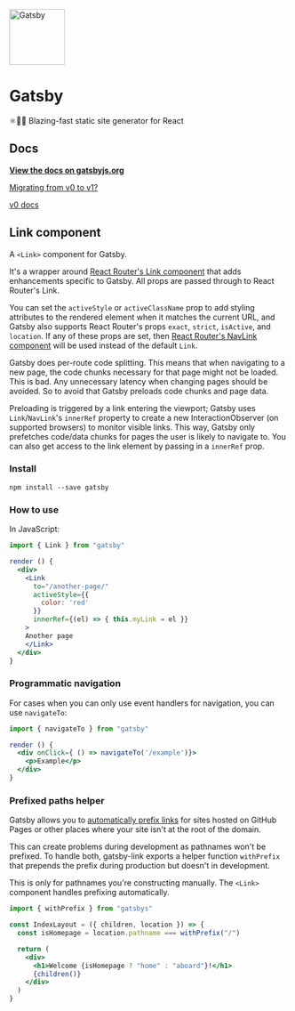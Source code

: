 <img alt="Gatsby" src="https://www.gatsbyjs.org/monogram.svg" width="100">

# Gatsby

⚛️📄🚀 Blazing-fast static site generator for React

## Docs

**[View the docs on gatsbyjs.org](https://www.gatsbyjs.org/docs/)**

[Migrating from v0 to v1?](https://www.gatsbyjs.org/docs/migrating-from-v0-to-v1/)

[v0 docs](/v0-README.md)

## Link component

A `<Link>` component for Gatsby.

It's a wrapper around
[React Router's Link component](https://github.com/ReactTraining/react-router/blob/master/packages/react-router-dom/docs/api/Link.md)
that adds enhancements specific to Gatsby. All props are passed through to React
Router's Link.

You can set the `activeStyle` or `activeClassName` prop to add styling
attributes to the rendered element when it matches the current URL, and Gatsby
also supports React Router's props `exact`, `strict`, `isActive`, and
`location`. If any of these props are set, then
[React Router's NavLink component](https://github.com/ReactTraining/react-router/blob/master/packages/react-router-dom/docs/api/NavLink.md)
will be used instead of the default `Link`.

Gatsby does per-route code splitting. This means that when navigating to a new
page, the code chunks necessary for that page might not be loaded. This is bad.
Any unnecessary latency when changing pages should be avoided. So to avoid that
Gatsby preloads code chunks and page data.

Preloading is triggered by a link entering the viewport; Gatsby uses
`Link`/`NavLink`'s `innerRef` property to create a new InteractionObserver (on
supported browsers) to monitor visible links. This way, Gatsby only prefetches
code/data chunks for pages the user is likely to navigate to. You can also get
access to the link element by passing in a `innerRef` prop.

### Install

`npm install --save gatsby`

### How to use

In JavaScript:

```jsx
import { Link } from "gatsby"

render () {
  <div>
    <Link
      to="/another-page/"
      activeStyle={{
        color: 'red'
      }}
      innerRef={(el) => { this.myLink = el }}
    >
    Another page
    </Link>
  </div>
}
```

### Programmatic navigation

For cases when you can only use event handlers for navigation, you can use
`navigateTo`:

```jsx
import { navigateTo } from "gatsby"

render () {
  <div onClick={ () => navigateTo('/example')}>
    <p>Example</p>
  </div>
}
```

### Prefixed paths helper

Gatsby allows you to [automatically prefix links](/docs/path-prefix/) for sites
hosted on GitHub Pages or other places where your site isn't at the root of the
domain.

This can create problems during development as pathnames won't be prefixed. To
handle both, gatsby-link exports a helper function `withPrefix` that prepends
the prefix during production but doesn't in development.

This is only for pathnames you're constructing manually. The `<Link>` component
handles prefixing automatically.

```jsx
import { withPrefix } from "gatsbys"

const IndexLayout = ({ children, location }) => {
  const isHomepage = location.pathname === withPrefix("/")

  return (
    <div>
      <h1>Welcome {isHomepage ? "home" : "aboard"}!</h1>
      {children()}
    </div>
  )
}
```
